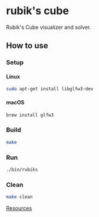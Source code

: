 # rubik's cube

Rubik's Cube visualizer and solver.

## How to use
### Setup
#### Linux
```bash
sudo apt-get install libglfw3-dev
```
#### macOS
```bash
brew install glfw3
```
### Build
```bash
make
```
### Run
```bash
./bin/rubiks
```
### Clean
```bash
make clean
```

[Resources](./doc/resources.md)
